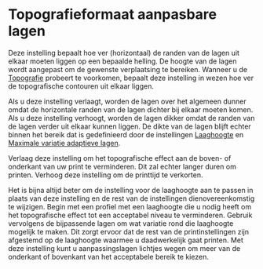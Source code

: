 Topografieformaat aanpasbare lagen
====
Deze instelling bepaalt hoe ver (horizontaal) de randen van de lagen uit elkaar moeten liggen op een bepaalde helling. De hoogte van de lagen wordt aangepast om de gewenste verplaatsing te bereiken. Wanneer u de [Topografie](../troubleshooting/topography.md) probeert te voorkomen, bepaalt deze instelling in wezen hoe ver de topografische contouren uit elkaar liggen.

Als u deze instelling verlaagt, worden de lagen over het algemeen dunner omdat de horizontale randen van de lagen dichter bij elkaar moeten komen. Als u deze instelling verhoogt, worden de lagen dikker omdat de randen van de lagen verder uit elkaar kunnen liggen. De dikte van de lagen blijft echter binnen het bereik dat is gedefinieerd door de instellingen [Laaghoogte](../resolution/layer_height.md) en [Maximale variatie adaptieve lagen](adaptive_layer_height_variation.md).

Verlaag deze instelling om het topografische effect aan de boven- of onderkant van uw print te verminderen. Dit zal echter langer duren om printen. Verhoog deze instelling om de printtijd te verkorten.

Het is bijna altijd beter om de instelling voor de laaghoogte aan te passen in plaats van deze instelling en de rest van de instellingen dienovereenkomstig te wijzigen. Begin met een profiel met een laaghoogte die u nodig heeft om het topografische effect tot een acceptabel niveau te verminderen. Gebruik vervolgens de bijpassende lagen om wat variatie rond die laaghoogte mogelijk te maken. Dit zorgt ervoor dat de rest van de printinstellingen zijn afgestemd op de laaghoogte waarmee u daadwerkelijk gaat printen. Met deze instelling kunt u aanpassingslagen lichtjes wegen om meer van de onderkant of bovenkant van het acceptabele bereik te kiezen.